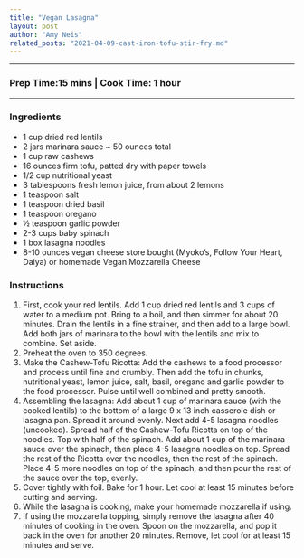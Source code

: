 ```yaml
---
title: "Vegan Lasagna"
layout: post
author: "Amy Neis"
related_posts: "2021-04-09-cast-iron-tofu-stir-fry.md"
---
```


---
### Prep Time:15 mins | Cook Time: 1 hour
---

### Ingredients

- 1 cup dried red lentils
- 2 jars marinara sauce ~ 50 ounces total
- 1 cup raw cashews  
- 16 ounces firm tofu, patted dry with paper towels
- 1/2 cup nutritional yeast
- 3 tablespoons fresh lemon juice, from about 2 lemons
- 1 teaspoon salt
- 1 teaspoon dried basil
- 1 teaspoon oregano
- ½ teaspoon garlic powder
- 2-3 cups baby spinach
- 1 box lasagna noodles
- 8-10 ounces vegan cheese store bought (Myoko’s, Follow Your Heart, Daiya) or homemade Vegan Mozzarella Cheese

### Instructions
1.	First, cook your red lentils. Add 1 cup dried red lentils and 3 cups of water to a medium pot. Bring to a boil, and then simmer for about 20 minutes. Drain the lentils in a fine strainer, and then add to a large bowl. Add both jars of marinara to the bowl with the lentils and mix to combine. Set aside.
2.	Preheat the oven to 350 degrees.
3.	Make the Cashew-Tofu Ricotta: Add the cashews to a food processor and process until fine and crumbly. Then add the tofu in chunks, nutritional yeast, lemon juice, salt, basil, oregano and garlic powder to the food processor. Pulse until well combined and pretty smooth.
4.	Assembling the lasagna: Add about 1 cup of marinara sauce (with the cooked lentils) to the bottom of a large 9 x 13 inch casserole dish or lasagna pan. Spread it around evenly. Next add 4-5 lasagna noodles (uncooked). Spread half of the Cashew-Tofu Ricotta on top of the noodles. Top with half of the spinach. Add about 1 cup of the marinara sauce over the spinach, then place 4-5 lasagna noodles on top. Spread the rest of the Ricotta over the noodles, then the rest of the spinach. Place 4-5 more noodles on top of the spinach, and then pour the rest of the sauce over the top, evenly. 
5.	Cover tightly with foil. Bake for 1 hour. Let cool at least 15 minutes before cutting and serving.
6.	While the lasagna is cooking, make your homemade mozzarella if using.
7.	If using the mozzarella topping, simply remove the lasagna after 40 minutes of cooking in the oven. Spoon on the mozzarella, and pop it back in the oven for another 20 minutes. Remove, let cool for at least 15 minutes and serve.
